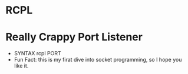 # RCPL
# Really Crappy Port Listener
* SYNTAX rcpl PORT
* Fun Fact: this is my firat dive into socket programming, so I hope you like it.
